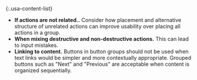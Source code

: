 {:.usa-content-list}
- **If actions are not related..** Consider how placement and alternative structure of unrelated actions can improve usability over placing all actions in a group.
- **When mixing destructive and non-destructive actions.** This can lead to input mistakes.
- **Linking to content.** Buttons in button groups should not be used when text links would be simpler and more contextually appropriate. Grouped buttons such as "Next" and "Previous" are acceptable when content is organized sequentially.